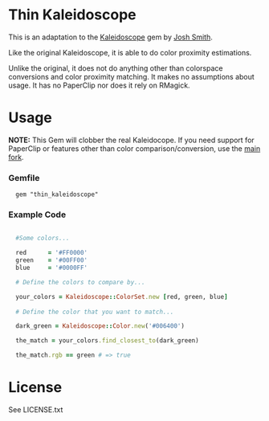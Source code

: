 # Thin Kaleidoscope

This is an adaptation to the [Kaleidoscope](https://github.com/JoshSmith/kaleidoscope) gem by [Josh Smith](https://github.com/JoshSmith).

Like the original Kaleidoscope, it is able to do color proximity estimations.

Unlike the original, it does not do anything other than colorspace conversions and color proximity matching. It makes no assumptions about usage. It has no PaperClip nor does it rely on RMagick.

# Usage

**NOTE:** This Gem will clobber the real Kaleidocope. If you need support for PaperClip or features other than color comparison/conversion, use the [main fork](https://github.com/JoshSmith/kaleidoscope).

### Gemfile

```
  gem "thin_kaleidoscope"
```
### Example Code

```ruby

  #Some colors...

  red      = '#FF0000'
  green    = '#00FF00'
  blue     = '#0000FF'

  # Define the colors to compare by...

  your_colors = Kaleidoscope::ColorSet.new [red, green, blue]
  
  # Define the color that you want to match...

  dark_green = Kaleidoscope::Color.new('#006400')

  the_match = your_colors.find_closest_to(dark_green)

  the_match.rgb == green # => true
```
# License
  See LICENSE.txt